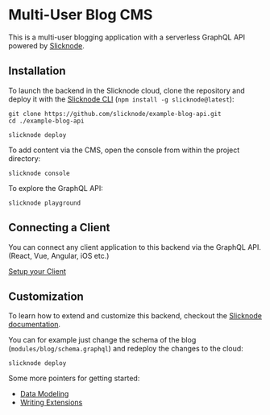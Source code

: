 # Multi-User Blog CMS

This is a multi-user blogging application with a serverless GraphQL API powered by [Slicknode](https://slicknode.com). 

## Installation

To launch the backend in the Slicknode cloud, clone the repository and deploy it
with the [Slicknode CLI](https://github.com/slicknode/slicknode) (`npm install -g slicknode@latest`):

```shell script
git clone https://github.com/slicknode/example-blog-api.git
cd ./example-blog-api

slicknode deploy
```

To add content via the CMS, open the console from within the project directory:

    slicknode console

To explore the GraphQL API:

    slicknode playground

## Connecting a Client

You can connect any client application to this backend via the GraphQL API. (React, Vue, Angular, iOS etc.)

[Setup your Client](https://slicknode.com/docs/client-setup/)

## Customization

To learn how to extend and customize this backend, checkout the [Slicknode documentation](https://slicknode.com/docs/).

You can for example just change the schema of the blog (`modules/blog/schema.graphql`) and redeploy
the changes to the cloud:

    slicknode deploy

Some more pointers for getting started:

-   [Data Modeling](https://slicknode.com/docs/data-modeling/introduction/)
-   [Writing Extensions](https://slicknode.com/docs/extensions/)
